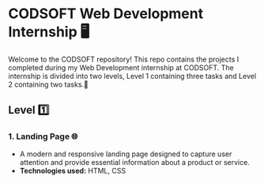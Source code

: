 # CODSOFT Web Development Internship 🖥️
Welcome to the CODSOFT repository! This repo contains the projects I completed during my Web Development internship at CODSOFT. The internship is divided into two levels, Level 1 containing three tasks and Level 2 containing two tasks.📝

## Level 1️⃣

### 1. Landing Page 🌐
- A modern and responsive landing page designed to capture user attention and provide essential information about a product or service.
- **Technologies used:** HTML, CSS
